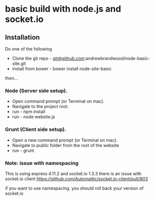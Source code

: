 # basic build with node.js and socket.io

## Installation

Do one of the following

* Clone the git repo - git@github.com:andrewbrandwood/node-basic-site.git
* install from bower - bower install node-site-basic

then...	  

### Node (Server side setup).

* Open command prompt (or Terminal on mac).
* Navigate to the project root.
* run - npm install
* run - node website.js

### Grunt (Client side setup).

* Open a new command prompt (or Terminal on mac).
* Navigate to public folder from the root of the website
* run - grunt


### Note: issue with namespacing
This is using express 4.11.2 and socket.io 1.3.3
there is an issue with socket.io client  https://github.com/Automattic/socket.io-client/pull/803

if you want to use namespacing.  you should roll back your version of socket.io